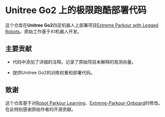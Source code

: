 # Unitree Go2 上的极限跑酷部署代码

这个仓库在**Unitree Go2**四足机器人上部署项目[Extreme Parkour with Legged Robots](https://github.com/chengxuxin/extreme-parkour)。原始工作基于A1机器人开发。

## 主要贡献

- 代码中添加了详细的注释。记录了原始项目未解释的观测向量。

- 提供Unitree Go2的训练权重和部署代码。

## 致谢

这个仓库基于对[Robot Parkour Learning](https://github.com/ZiwenZhuang/parkour)、[Extreme-Parkour-Onboard](https://github.com/change-every/Extreme-Parkour-Onboard)的修改。在此特别感谢原始作者的开源贡献。
